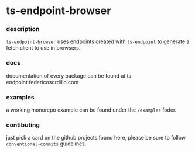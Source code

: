 # ts-endpoint-browser

### description

`ts-endpoint-browser` uses endpoints created with `ts-endpoint` to generate a fetch client to use in browsers.

### docs
documentation of every package can be found at ts-endpoint.federicosordillo.com

### examples
a working monorepo example can be found under the `/examples` foder.

### contibuting
just pick a card on the github projects found here, please be sure to follow `conventional-commits` guidelines.
